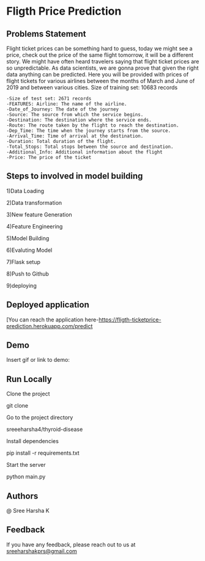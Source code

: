 # Fligth Price Prediction 




## Problems Statement
  Flight ticket prices can be something hard to guess, today we might see a price, check out the price of the same flight tomorrow, it will be a different story. We might have often heard travelers saying that flight ticket prices are so unpredictable. As data scientists, we are gonna prove that given the right data anything can be predicted. Here you will be provided with prices of flight tickets for various airlines between the months of March and June of 2019 and between various cities. Size of training set: 10683 records

     
    -Size of test set: 2671 records
    -FEATURES: Airline: The name of the airline.
    -Date_of_Journey: The date of the journey
    -Source: The source from which the service begins.
    -Destination: The destination where the service ends.
    -Route: The route taken by the flight to reach the destination.
    -Dep_Time: The time when the journey starts from the source.
    -Arrival_Time: Time of arrival at the destination.
    -Duration: Total duration of the flight.
    -Total_Stops: Total stops between the source and destination.
    -Additional_Info: Additional information about the flight
    -Price: The price of the ticket
  
## Steps to involved in model building


1)Data Loading

2)Data transformation

3)New feature Generation

4)Feature Engineering

5)Model Building

6)Evaluting Model

7)Flask setup

8)Push to Github

9)deploying
## Deployed application
[You can reach the application here-https://fligth-ticketprice-prediction.herokuapp.com/predict
## Demo
Insert gif or link to demo:
## Run Locally
Clone the project

git clone 

Go to the project directory

sreeeharsha4/thyroid-disease

Install dependencies

pip install -r requirements.txt

Start the server

python main.py
## Authors
@ Sree Harsha K
## Feedback
If you have any feedback, please reach out to us at sreeharshakprs@gmail.com
